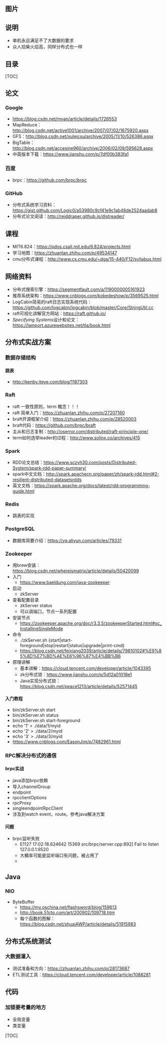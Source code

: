 ## 图片

## 说明

- 单机永远满足不了大数据的要求
- 众人拾柴火焰高，同样分布式也一样

## 目录

[TOC]

## 论文

### Google

- https://blog.csdn.net/myan/article/details/1726553
- MapReduce：http://blog.csdn.net/active1001/archive/2007/07/02/1675920.aspx
- GFS：http://blog.csdn.net/xuleicsu/archive/2005/11/10/526386.aspx
- BigTable：http://blog.csdn.net/accesine960/archive/2006/02/09/595628.aspx
- 中英版本下载：https://www.jianshu.com/p/7df00b383fa1



### 百度

- brpc：https://github.com/brpc/brpc

### GitHub

- 分布式系统学习资料：https://gist.github.com/Logic0/a53980c9cf41e9c1ab48de2524aadab8
- 分布式论文阅读：http://reiddraper.github.io/distreader/

## 课程

- MIT6.824：https://pdos.csail.mit.edu/6.824/projects.html
- 学习地图：https://zhuanlan.zhihu.com/p/49534147
- cmu分布式课程：http://www.cs.cmu.edu/~dga/15-440/F12/syllabus.html

## 网络资料

- 分布式搜索引擎：https://segmentfault.com/a/1190000005161923
- 推荐系统架构：https://www.cnblogs.com/kobedeshow/p/3569525.html
- LogCabin简易的raft日志实现系统代码：https://github.com/logcabin/logcabin/blob/master/Core/StringUtil.cc
- raft可视化讲解官方网站：https://raft.github.io/
- *Specifying Systems*设计和论文：https://lamport.azurewebsites.net/tla/book.html

## 分布式实战方案

### 数据存储结构

#### 跳表

- http://kenby.iteye.com/blog/1187303

### Raft 

- raft 一致性原则，term 概念！！！
- raft 简单入门：https://zhuanlan.zhihu.com/p/27207160
- braft开源框架介绍：https://zhuanlan.zhihu.com/p/28520003
- braft代码：https://github.com/brpc/braft
- 主从和日志复制：http://oserror.com/distributed/raft-principle-one/
- term如何选举leader的过程：http://www.solinx.co/archives/415

### Spark

- RDD论文总结：https://www.sczyh30.com/posts/Distributed-System/spark-rdd-paper-summary/
- spark中文文档：http://spark.apachecn.org/paper/zh/spark-rdd.html#2-resilient-distributed-datasetsrdds
- 英文文档：https://spark.apache.org/docs/latest/rdd-programming-guide.html

### Redis

- 跳表的实现

### PostgreSQL

- 数据库简要介绍：https://yq.aliyun.com/articles/79331

### Zookeeper

- 用brew安装：https://blog.csdn.net/whereismatrix/article/details/50420099
- 入门
  - https://www.baeldung.com/java-zookeeper
- 启动
  - zkServer
- 查看配置目录
  - zkServer status
  - 可以调端口，节点一系列配置
- 安装节点
  - https://zookeeper.apache.org/doc/r3.3.5/zookeeperStarted.html#sc_InstallingSingleMode
- 命令
  - ./zkServer.sh {start|start-foreground|stop|restart|status|upgrade|print-cmd}
  - https://blog.csdn.net/feixiang2039/article/details/79810102#%E9%85%8D%E7%BD%AE%E6%96%87%E4%BB%B6
- 原理讲解
  - 基本讲解：https://cloud.tencent.com/developer/article/1043395
  - zk分布式锁：https://www.jianshu.com/p/5d12a01018e1
  - Java实现分布式锁：https://blog.csdn.net/peace1213/article/details/52571445

#### 入门教程

- bin/zkServer.sh start
- bin/zkServer.sh status
- bin/zkServer.sh start-foreground
- echo '1' > ./data/1/myid
- echo '2' > ./data/2/myid
- echo '3' > ./data/3/myid
- https://www.cnblogs.com/EasonJim/p/7482961.html

### RPC解决分布式的通信

#### brpc实战

- java添加brpc依赖
- 导入channelGroup
- endpoint
- rpcclientOptions
- rpcProxy
- singleendpointRpcClient
- 涉及到watch event，route。参考java解决方案

#### 问题

- brpc监听失败
  - E1127 17:02:18.624642 15369 src/brpc/server.cpp:892] Fail to listen 127.0.0.1:9520
  - 大概率可能是监听端口有问题，被占用了
  - 

## Java

### NIO

- ByteBuffer
  - https://my.oschina.net/flashsword/blog/159613
  - http://book.51cto.com/art/200902/109718.htm
  - 每个函数的图解：https://blog.csdn.net/shuaiAWP/article/details/51915983



## 分布式系统测试

### 大数据灌入

- 测试准备和方向：https://zhuanlan.zhihu.com/p/28173687
- ETL测试工具：https://cloud.tencent.com/developer/article/1088281



## 代码

### 加锁要考量的地方

- 全局变量
- 类变量

[TOC]

